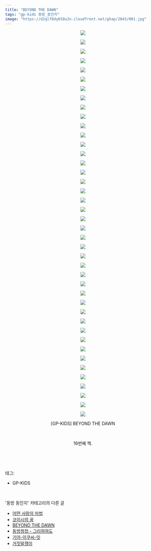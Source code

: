 ```yaml
---
title: "BEYOND THE DAWN"
tags: "gp-kids 동방_동인지"
image: "https://d2qlf8dy658u2n.cloudfront.net/ghap/2043/001.jpg"
---
```

<div class="article">
<p style="text-align: center; clear: none; float: none;"><img src="{{ site.imgserver12 }}/ghap/2043/001.jpg"/></p>
<p style="text-align: center; clear: none; float: none;"><img src="{{ site.imgserver12 }}/ghap/2043/002.jpg"/></p>
<p style="text-align: center; clear: none; float: none;"><img src="{{ site.imgserver12 }}/ghap/2043/003.jpg"/></p>
<p style="text-align: center; clear: none; float: none;"><img src="{{ site.imgserver12 }}/ghap/2043/004.jpg"/></p>
<p style="text-align: center; clear: none; float: none;"><img src="{{ site.imgserver12 }}/ghap/2043/005.jpg"/></p>
<p style="text-align: center; clear: none; float: none;"><img src="{{ site.imgserver12 }}/ghap/2043/006.jpg"/></p>
<p style="text-align: center; clear: none; float: none;"><img src="{{ site.imgserver12 }}/ghap/2043/007.jpg"/></p>
<p style="text-align: center; clear: none; float: none;"><img src="{{ site.imgserver12 }}/ghap/2043/008.jpg"/></p>
<p style="text-align: center; clear: none; float: none;"><img src="{{ site.imgserver12 }}/ghap/2043/009.jpg"/></p>
<p style="text-align: center; clear: none; float: none;"><img src="{{ site.imgserver12 }}/ghap/2043/010.jpg"/></p>
<p style="text-align: center; clear: none; float: none;"><img src="{{ site.imgserver12 }}/ghap/2043/011.jpg"/></p>
<p style="text-align: center; clear: none; float: none;"><img src="{{ site.imgserver12 }}/ghap/2043/012.jpg"/></p>
<p style="text-align: center; clear: none; float: none;"><img src="{{ site.imgserver12 }}/ghap/2043/013.jpg"/></p>
<p style="text-align: center; clear: none; float: none;"><img src="{{ site.imgserver12 }}/ghap/2043/014.jpg"/></p>
<p style="text-align: center; clear: none; float: none;"><img src="{{ site.imgserver12 }}/ghap/2043/015.jpg"/></p>
<p style="text-align: center; clear: none; float: none;"><img src="{{ site.imgserver12 }}/ghap/2043/016.jpg"/></p>
<p style="text-align: center; clear: none; float: none;"><img src="{{ site.imgserver12 }}/ghap/2043/017.jpg"/></p>
<p style="text-align: center; clear: none; float: none;"><img src="{{ site.imgserver12 }}/ghap/2043/018.jpg"/></p>
<p style="text-align: center; clear: none; float: none;"><img src="{{ site.imgserver12 }}/ghap/2043/019.jpg"/></p>
<p style="text-align: center; clear: none; float: none;"><img src="{{ site.imgserver12 }}/ghap/2043/020.jpg"/></p>
<p style="text-align: center; clear: none; float: none;"><img src="{{ site.imgserver12 }}/ghap/2043/021.jpg"/></p>
<p style="text-align: center; clear: none; float: none;"><img src="{{ site.imgserver12 }}/ghap/2043/022.jpg"/></p>
<p style="text-align: center; clear: none; float: none;"><img src="{{ site.imgserver12 }}/ghap/2043/023.jpg"/></p>
<p style="text-align: center; clear: none; float: none;"><img src="{{ site.imgserver12 }}/ghap/2043/024.jpg"/></p>
<p style="text-align: center; clear: none; float: none;"><img src="{{ site.imgserver12 }}/ghap/2043/025.jpg"/></p>
<p style="text-align: center; clear: none; float: none;"><img src="{{ site.imgserver12 }}/ghap/2043/026.jpg"/></p>
<p style="text-align: center; clear: none; float: none;"><img src="{{ site.imgserver12 }}/ghap/2043/027.jpg"/></p>
<p style="text-align: center; clear: none; float: none;"><img src="{{ site.imgserver12 }}/ghap/2043/028.jpg"/></p>
<p style="text-align: center; clear: none; float: none;"><img src="{{ site.imgserver12 }}/ghap/2043/029.jpg"/></p>
<p style="text-align: center; clear: none; float: none;"><img src="{{ site.imgserver12 }}/ghap/2043/030.jpg"/></p>
<p style="text-align: center; clear: none; float: none;"><img src="{{ site.imgserver12 }}/ghap/2043/031.jpg"/></p>
<p style="text-align: center; clear: none; float: none;"><img src="{{ site.imgserver12 }}/ghap/2043/032.jpg"/></p>
<p style="text-align: center; clear: none; float: none;"><img src="{{ site.imgserver12 }}/ghap/2043/033.jpg"/></p>
<p style="text-align: center; clear: none; float: none;"><img src="{{ site.imgserver12 }}/ghap/2043/034.jpg"/></p>
<p style="text-align: center; clear: none; float: none;"><img src="{{ site.imgserver12 }}/ghap/2043/035.jpg"/></p>
<p style="text-align: center; clear: none; float: none;"><img src="{{ site.imgserver12 }}/ghap/2043/036.jpg"/></p>
<p style="text-align: center; clear: none; float: none;"><img src="{{ site.imgserver12 }}/ghap/2043/037.jpg"/></p>
<p style="text-align: center; clear: none; float: none;"><img src="{{ site.imgserver12 }}/ghap/2043/038.jpg"/></p>
<p style="text-align: center; clear: none; float: none;"><img src="{{ site.imgserver12 }}/ghap/2043/039.jpg"/></p>
<p style="text-align: center; clear: none; float: none;"><img src="{{ site.imgserver12 }}/ghap/2043/040.jpg"/></p>
<p style="text-align: center; clear: none; float: none;"><img src="{{ site.imgserver12 }}/ghap/2043/041.jpg"/></p>
<p style="text-align: center; clear: none; float: none;"><img src="{{ site.imgserver12 }}/ghap/2043/042.jpg"/></p>
<p style="text-align: center; clear: none; float: none;">[GP-KIDS] BEYOND THE DAWN</p>
<p style="text-align: center; clear: none; float: none;"><br/></p>
<p style="text-align: center; clear: none; float: none;">16번째 책.</p>
<p><br/></p>
</div><br/>
<div class="tagTrail">
<p>태그: </p>
<ul>
<li>GP-KIDS</li>
</ul>
</div><br/>
<div class="another">
<p>'동방 동인지' 카테고리의 다른 글</p>
<ul>
<li><a href="/ghap_2050">어떤 사랑의 마법</a></li>
<li><a href="/ghap_2049">코이시의 꿈</a></li>
<li><a href="/ghap_2043">BEYOND THE DAWN</a></li>
<li><a href="/ghap_2042">동방청첩 - 그리하여도</a></li>
<li><a href="/ghap_2041">기어-이쿠씨-잇</a></li>
<li><a href="/ghap_2040">거짓말쟁이</a></li>
</ul>
</div><br/>
<div class="cb_module cb_fluid">
<div class="cb_wrt cb_profile">
</div><!-- commentList close -->
</div><br/>
